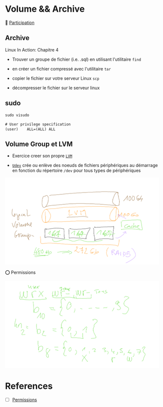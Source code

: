 # Volume && Archive

:tada: [Participation](.scripts/Participation.md)

## Archive


Linux In Action: Chapitre 4

* Trouver un groupe de fichier (i.e. .sql) en utilisant l'utilitaire `find`

* en créer un fichier compressé avec l'utilitaire `tar` 

* copier le fichier sur votre serveur Linux `scp`

* décompresser le fichier sur le serveur linux


## sudo

```
sudo visudo
```


```
# User privilege specification
(user)    ALL=(ALL) ALL
```
## Volume Group et LVM

* Exercice creer son propre [`LVM`](lvm.md)

* [`Udev`](udev.md) crée ou enlève des noeuds de fichiers périphériques au démarrage en fonction du répertoire `/dev` pour tous types de périphériques


<img src=images/Whiteboard[1]-01.png width='' heigth='' > </img>

:o: Permissions

<img src=images/Whiteboard[3]-01.png width='' heigth='' > </img>

# References

- [ ] [Permissions](https://www.tutorialspoint.com/unix/unix-file-permission.htm)
